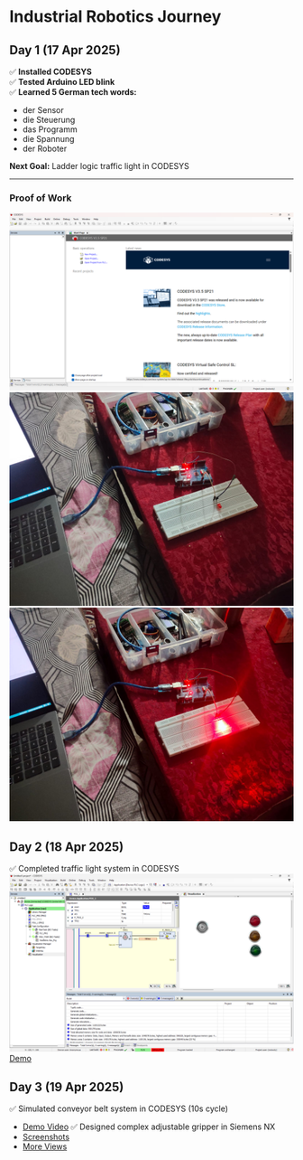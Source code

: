 # Industrial Robotics Journey  
## Day 1 (17 Apr 2025)  

✅ **Installed CODESYS**  
✅ **Tested Arduino LED blink**  
✅ **Learned 5 German tech words:**  
   - der Sensor  
   - die Steuerung  
   - das Programm  
   - die Spannung  
   - der Roboter  

**Next Goal:** Ladder logic traffic light in CODESYS  

---

### Proof of Work  
![CODESYS Installation](day1/CODESYS-Installation.png)  
![Arduino LED OFF](day1/Arduino-Blink-LED-OFF.jpg)  
![Arduino LED ON](day1/Arduino-Blink-LED-ON.jpg) 

## Day 2 (18 Apr 2025)
✅ Completed traffic light system in CODESYS
![Logic](day2/TrafficLight_Logic.png)
[Demo](Tday2/rafficLight_Demo.mp4)

## Day 3 (19 Apr 2025)
✅ Simulated conveyor belt system in CODESYS (10s cycle)
  - [Demo Video](Day3/ConveyorBelt_Demo.mp4)
✅ Designed complex adjustable gripper in Siemens NX
  - [Screenshots](Day3/Adjustable_Gripper_1.png)
  - [More Views](Day3/Adjustable_Gripper_2.png)
